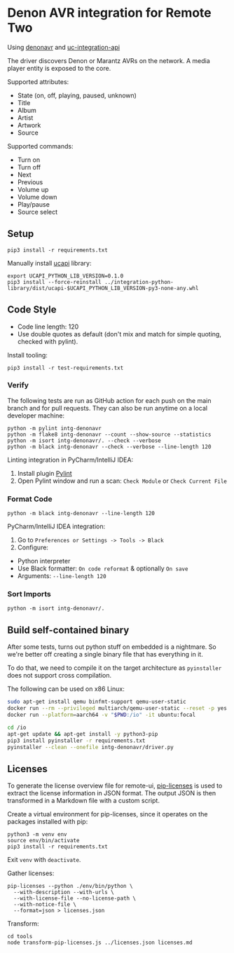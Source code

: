# Denon AVR integration for Remote Two

Using [denonavr](https://github.com/ol-iver/denonavr) and [uc-integration-api](https://github.com/aitatoi/integration-python-library)

The driver discovers Denon or Marantz AVRs on the network. A media player entity is exposed to the core.

Supported attributes:
- State (on, off, playing, paused, unknown)
- Title
- Album
- Artist
- Artwork
- Source

Supported commands:
- Turn on
- Turn off
- Next
- Previous
- Volume up
- Volume down
- Play/pause
- Source select

## Setup

```shell
pip3 install -r requirements.txt
```

Manually install [ucapi](https://github.com/aitatoi/integration-python-library) library:
```shell
export UCAPI_PYTHON_LIB_VERSION=0.1.0
pip3 install --force-reinstall ../integration-python-library/dist/ucapi-$UCAPI_PYTHON_LIB_VERSION-py3-none-any.whl
```

## Code Style

- Code line length: 120
- Use double quotes as default (don't mix and match for simple quoting, checked with pylint).

Install tooling:
```shell
pip3 install -r test-requirements.txt
```

### Verify

The following tests are run as GitHub action for each push on the main branch and for pull requests.
They can also be run anytime on a local developer machine:
```shell
python -m pylint intg-denonavr
python -m flake8 intg-denonavr --count --show-source --statistics
python -m isort intg-denonavr/. --check --verbose 
python -m black intg-denonavr --check --verbose --line-length 120
```

Linting integration in PyCharm/IntelliJ IDEA:
1. Install plugin [Pylint](https://plugins.jetbrains.com/plugin/11084-pylint)
2. Open Pylint window and run a scan: `Check Module` or `Check Current File`

### Format Code
```shell
python -m black intg-denonavr --line-length 120
```

PyCharm/IntelliJ IDEA integration:
1. Go to `Preferences or Settings -> Tools -> Black`
2. Configure:
  - Python interpreter
  - Use Black formatter: `On code reformat` & optionally `On save`
  - Arguments: `--line-length 120`

### Sort Imports

```shell
python -m isort intg-denonavr/.
```

## Build self-contained binary

After some tests, turns out python stuff on embedded is a nightmare. So we're better off creating a single binary file that has everything in it.

To do that, we need to compile it on the target architecture as `pyinstaller` does not support cross compilation.

The following can be used on x86 Linux:

```bash
sudo apt-get install qemu binfmt-support qemu-user-static
docker run --rm --privileged multiarch/qemu-user-static --reset -p yes
docker run --platform=aarch64 -v "$PWD:/io" -it ubuntu:focal

cd /io
apt-get update && apt-get install -y python3-pip
pip3 install pyinstaller -r requirements.txt
pyinstaller --clean --onefile intg-denonavr/driver.py
```

## Licenses

To generate the license overview file for remote-ui, [pip-licenses](https://pypi.org/project/pip-licenses/) is used
to extract the license information in JSON format. The output JSON is then transformed in a Markdown file with a
custom script.

Create a virtual environment for pip-licenses, since it operates on the packages installed with pip:
```shell
python3 -m venv env
source env/bin/activate
pip3 install -r requirements.txt
```
Exit `venv` with `deactivate`.

Gather licenses:
```shell
pip-licenses --python ./env/bin/python \
  --with-description --with-urls \
  --with-license-file --no-license-path \
  --with-notice-file \
  --format=json > licenses.json
```

Transform:
```shell
cd tools
node transform-pip-licenses.js ../licenses.json licenses.md
```
